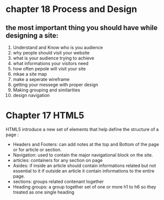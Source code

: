 # chapter 18 Process and Design
## the most important thing you should have while designing a site:
1. Understand and Know who is you audience
2. why people should visit your website
3. what is your audience trying to achieve 
4. what informations your visitors need 
5. how often pepole will visit your site
6. mkae a site map
7. make a seperate wireframe
8. getting your messege with proper design
9. Making grouping and similarities
11. design navigation

# Chapter 17 HTML5

HTML5 introduce a new set of elements that help define the structure of a page :

* Headers and Footers:
can add notes at the top and Bottom of the page or for article or section.
* Navigation:
used to contain the major navigational block on the site.
* articles:
containers for any section on page
* Asides:
if inside an article should contain informations related but not essential to it
if outside an article it contain informations to the entire page.
* sections: 
groups related contenant together
* Heading groups:
a group together set of one or more h1 to h6 so they treated as one single heading

